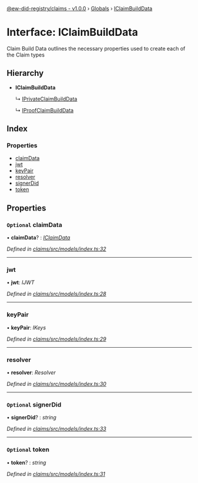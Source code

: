 [@ew-did-registry/claims - v1.0.0](../README.md) › [Globals](../globals.md) › [IClaimBuildData](iclaimbuilddata.md)

# Interface: IClaimBuildData

Claim Build Data outlines the necessary properties used to create
each of the Claim types

## Hierarchy

* **IClaimBuildData**

  ↳ [IPrivateClaimBuildData](iprivateclaimbuilddata.md)

  ↳ [IProofClaimBuildData](iproofclaimbuilddata.md)

## Index

### Properties

* [claimData](iclaimbuilddata.md#optional-claimdata)
* [jwt](iclaimbuilddata.md#jwt)
* [keyPair](iclaimbuilddata.md#keypair)
* [resolver](iclaimbuilddata.md#resolver)
* [signerDid](iclaimbuilddata.md#optional-signerdid)
* [token](iclaimbuilddata.md#optional-token)

## Properties

### `Optional` claimData

• **claimData**? : *[IClaimData](iclaimdata.md)*

*Defined in [claims/src/models/index.ts:32](https://github.com/energywebfoundation/ew-did-registry/blob/d1c8ba6/packages/claims/src/models/index.ts#L32)*

___

###  jwt

• **jwt**: *IJWT*

*Defined in [claims/src/models/index.ts:28](https://github.com/energywebfoundation/ew-did-registry/blob/d1c8ba6/packages/claims/src/models/index.ts#L28)*

___

###  keyPair

• **keyPair**: *IKeys*

*Defined in [claims/src/models/index.ts:29](https://github.com/energywebfoundation/ew-did-registry/blob/d1c8ba6/packages/claims/src/models/index.ts#L29)*

___

###  resolver

• **resolver**: *Resolver*

*Defined in [claims/src/models/index.ts:30](https://github.com/energywebfoundation/ew-did-registry/blob/d1c8ba6/packages/claims/src/models/index.ts#L30)*

___

### `Optional` signerDid

• **signerDid**? : *string*

*Defined in [claims/src/models/index.ts:33](https://github.com/energywebfoundation/ew-did-registry/blob/d1c8ba6/packages/claims/src/models/index.ts#L33)*

___

### `Optional` token

• **token**? : *string*

*Defined in [claims/src/models/index.ts:31](https://github.com/energywebfoundation/ew-did-registry/blob/d1c8ba6/packages/claims/src/models/index.ts#L31)*
